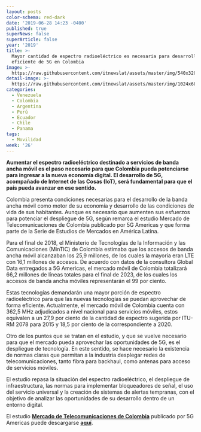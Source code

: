 ```yaml
---
layout: posts
color-schema: red-dark
date: '2019-06-28 14:23 -0400'
published: true
superNews: false
superArticle: false
year: '2019'
title: >-
  Mayor cantidad de espectro radioeléctrico es necesaria para desarrollo
  eficiente de 5G en Colombia 
image: >-
  https://raw.githubusercontent.com/itnewslat/assets/master/img/540x320/Antenas-5G-p.jpg
detail-image: >-
  https://raw.githubusercontent.com/itnewslat/assets/master/img/1024x680/Antenas-5G-g.jpg
categories:
  - Venezuela
  - Colombia
  - Argentina
  - Perú
  - Ecuador
  - Chile
  - Panama
tags:
  - Movilidad
week: '26'
---
```

**Aumentar el espectro radioeléctrico destinado a servicios de banda ancha móvil es el paso necesario para que Colombia pueda potenciarse para ingresar a la nueva economía digital. El desarrollo de 5G, acompañado de Internet de las Cosas (IoT), será fundamental para que el país pueda avanzar en ese sentido.**

Colombia presenta condiciones necesarias para el desarrollo de la banda ancha móvil como motor de su economía y desarrollo de las condiciones de vida de sus habitantes. Aunque es necesario que aumenten sus esfuerzos para potenciar el despliegue de 5G, según remarca el estudio Mercado de Telecomunicaciones de Colombia publicado por 5G Americas y que forma parte de la Serie de Estudios de Mercados en América Latina.

Para el final de 2018, el Ministerio de Tecnologías de la Información y las Comunicaciones (MinTIC) de Colombia estimaba que los accesos de banda ancha móvil alcanzaban los 25,9 millones, de los cuales la mayoría eran LTE con 16,1 millones de accesos. De acuerdo con datos de la consultora Global Data entregados a 5G Americas, el mercado móvil de Colombia totalizará 66,2 millones de líneas totales para el final de 2023, de los cuales los accesos de banda ancha móviles representarán el 99 por ciento.

Estas tecnologías demandarán una mayor porción de espectro radioeléctrico para que las nuevas tecnologías se puedan aprovechar de forma eficiente. Actualmente, el mercado móvil de Colombia cuenta con 362,5 MHz adjudicados a nivel nacional para servicios móviles, estos equivalen a un 27,9 por ciento de la cantidad de espectro sugerida por ITU-RM 2078 para 2015 y 18,5 por ciento de la correspondiente a 2020.

Otro de los puntos que se tratan en el estudio, y que se vuelve necesario para que el mercado pueda aprovechar las oportunidades de 5G, es el despliegue de tecnología. En este sentido, se hace necesario la existencia de normas claras que permitan a la industria desplegar redes de telecomunicaciones, tanto fibra para backhaul, como antenas para acceso de servicios móviles.

El estudio repasa la situación del espectro radioeléctrico, el despliegue de infraestructura, las normas para implementar bloqueadores de señal, el uso del servicio universal y la creación de sistemas de alertas tempranas, con el objetivo de analizar las oportunidades de su desarrollo dentro de un entorno digital.

El estudio [**Mercado de Telecomunicaciones de Colombia**](http://brechacero.com/white-papers/) publicado por 5G Americas puede descargarse [**aquí**](http://brechacero.com/white-papers/). 